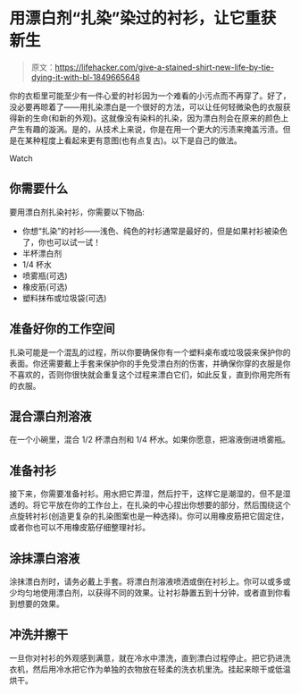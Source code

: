 # 用漂白剂“扎染”染过的衬衫，让它重获新生

> 原文：<https://lifehacker.com/give-a-stained-shirt-new-life-by-tie-dying-it-with-bl-1849665648>

你的衣柜里可能至少有一件心爱的衬衫因为一个难看的小污点而不再穿了。好了，没必要再晾着了——用扎染漂白是一个很好的方法，可以让任何轻微染色的衣服获得新的生命(和新的外观)。这就像没有染料的扎染，因为漂白剂会在原来的颜色上产生有趣的漩涡。是的，从技术上来说，你是在用一个更大的污渍来掩盖污渍。但是在某种程度上看起来更有意图(也有点复古)。以下是自己的做法。

Watch

## 你需要什么

要用漂白剂扎染衬衫，你需要以下物品:

*   你想“扎染”的衬衫——浅色、纯色的衬衫通常是最好的，但是如果衬衫被染色了，你也可以试一试！
*   半杯漂白剂
*   1/4 杯水
*   喷雾瓶(可选)
*   橡皮筋(可选)
*   塑料抹布或垃圾袋(可选)

## 准备好你的工作空间

扎染可能是一个混乱的过程，所以你要确保你有一个塑料桌布或垃圾袋来保护你的表面。你还需要戴上手套来保护你的手免受漂白剂的伤害，并确保你穿的衣服是你不喜欢的，否则你很快就会重复这个过程来漂白它们，如此反复，直到你用完所有的衣服。

## 混合漂白剂溶液

在一个小碗里，混合 1/2 杯漂白剂和 1/4 杯水。如果你愿意，把溶液倒进喷雾瓶。

## 准备衬衫

接下来，你需要准备衬衫。用水把它弄湿，然后拧干，这样它是潮湿的，但不是湿透的。将它平放在你的工作台上，在扎染的中心捏出你想要的部分，然后围绕这个点旋转衬衫(创造更复杂的扎染图案也是一种选择)。你可以用橡皮筋把它固定住，或者你也可以不用橡皮筋仔细整理衬衫。

## 涂抹漂白溶液

涂抹漂白剂时，请务必戴上手套。将漂白剂溶液喷洒或倒在衬衫上。你可以或多或少均匀地使用漂白剂，以获得不同的效果。让衬衫静置五到十分钟，或者直到你看到想要的效果。

## 冲洗并擦干

一旦你对衬衫的外观感到满意，就在冷水中漂洗，直到漂白过程停止。把它扔进洗衣机，然后用冷水把它作为单独的衣物放在轻柔的洗衣机里洗。挂起来晾干或低温烘干。